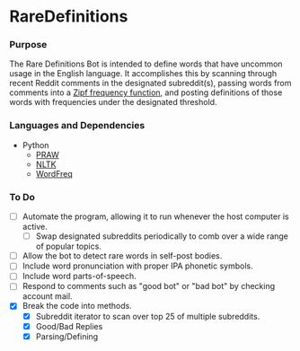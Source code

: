# RareDefinitions
### Purpose
The Rare Definitions Bot is intended to define words that have uncommon usage in the English language. It accomplishes this by scanning through recent Reddit comments in the designated subreddit(s), passing words from comments into a [Zipf frequency function](https://en.wikipedia.org/wiki/Zipf%27s_law), and posting definitions of those words with frequencies under the designated threshold.

### Languages and Dependencies
* Python
  * [PRAW](https://github.com/praw-dev/praw)
  * [NLTK](https://www.nltk.org/)
  * [WordFreq](https://github.com/LuminosoInsight/wordfreq)
  
### To Do
- [ ] Automate the program, allowing it to run whenever the host computer is active.
  - [ ] Swap designated subreddits periodically to comb over a wide range of popular topics.
- [ ] Allow the bot to detect rare words in self-post bodies.
- [ ] Include word pronunciation with proper IPA phonetic symbols.
- [ ] Include word parts-of-speech.
- [ ] Respond to comments such as "good bot" or "bad bot" by checking account mail.
- [X] Break the code into methods.
  - [X] Subreddit iterator to scan over top 25 of multiple subreddits.
  - [X] Good/Bad Replies
  - [X] Parsing/Defining
